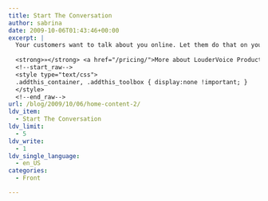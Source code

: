 ```yaml
---
title: Start The Conversation
author: sabrina
date: 2009-10-06T01:43:46+00:00
excerpt: |
  Your customers want to talk about you online. Let them do that on your own site, not some third-party hub. Authentic reviews by verified customers are now a must-have if you are selling online.
  
  <strong>»</strong> <a href="/pricing/">More about LouderVoice Products</a>
  <!--start_raw-->
  <style type="text/css">
  .addthis_container, .addthis_toolbox { display:none !important; }
  </style>
  <!--end_raw-->
url: /blog/2009/10/06/home-content-2/
ldv_item:
  - Start The Conversation
ldv_limit:
  - 5
ldv_write:
  - 1
ldv_single_language:
  - en_US
categories:
  - Front

---
```


